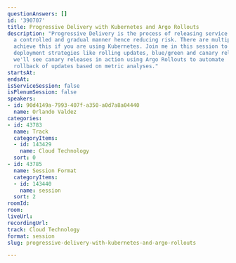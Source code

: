 ```yaml
---
questionAnswers: []
id: '390707'
title: Progressive Delivery with Kubernetes and Argo Rollouts
description: "Progressive Delivery is the process of releasing service updates in
  a controlled and gradual manner hence reducing risk. There are multiple ways to
  achieve this if you are using Kubernetes. Join me in this session to explore different
  deployment strategies like rolling updates, blue/green and canary releases. \r\nFinally,
  we'll see canary releases in action using Argo Rollouts to automate  promotion and
  rollback of updates based on metric analyses."
startsAt: 
endsAt: 
isServiceSession: false
isPlenumSession: false
speakers:
- id: 90d4149a-7993-407f-a350-a0d7a8a04440
  name: Orlando Valdez
categories:
- id: 43783
  name: Track
  categoryItems:
  - id: 143429
    name: Cloud Technology
  sort: 0
- id: 43785
  name: Session Format
  categoryItems:
  - id: 143440
    name: session
  sort: 2
roomId: 
room: 
liveUrl: 
recordingUrl: 
track: Cloud Technology
format: session
slug: progressive-delivery-with-kubernetes-and-argo-rollouts

---
```

